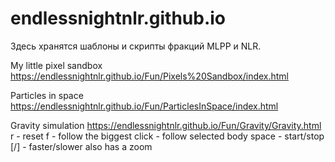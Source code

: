 # endlessnightnlr.github.io

Здесь хранятся шаблоны и скрипты фракций MLPP и NLR.

My little pixel sandbox https://endlessnightnlr.github.io/Fun/Pixels%20Sandbox/index.html

Particles in space https://endlessnightnlr.github.io/Fun/ParticlesInSpace/index.html

Gravity simulation https://endlessnightnlr.github.io/Fun/Gravity/Gravity.html
  r - reset
  f - follow the biggest
  click - follow selected body
  space - start/stop
  [/] - faster/slower
  also has a zoom
